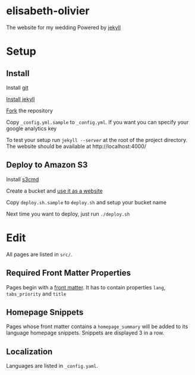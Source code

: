 elisabeth-olivier
=================

The website for my wedding
Powered by [jekyll](http://jekyllrb.com/)

Setup
=====

Install
-------
Install [git](http://git-scm.org)

[Install jekyll](https://github.com/mojombo/jekyll/wiki/Install)

[Fork](https://help.github.com/articles/fork-a-repo) the repository

Copy `_config.yml.sample` to `_config.yml`. If you want you can specify your google analytics key

To test your setup run `jekyll --server` at the root of the project directory. The website should be available at http://localhost:4000/

Deploy to Amazon S3
---------
Install [s3cmd](http://s3tools.org/download)

Create a bucket and [use it as a website](http://docs.amazonwebservices.com/AmazonS3/latest/dev/WebsiteHosting.html)

Copy `deploy.sh.sample` to `deploy.sh` and setup your bucket name

Next time you want to deploy, just run `./deploy.sh`

Edit
====

All pages are listed in `src/`.

Required Front Matter Properties
--------------------------------
Pages begin with a [front matter](https://github.com/mojombo/jekyll/wiki/YAML-Front-Matter). It has to contain properties `lang`, `tabs_priority` and `title`

Homepage Snippets
-----------------
Pages whose front matter contains a `homepage_summary` will be added to its language homepage snippets. Snippets are displayed 3 in a row.

Localization
------------
Languages are listed in `_config.yaml`.

